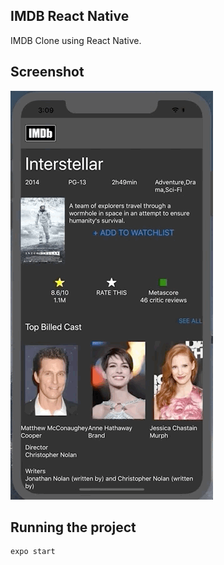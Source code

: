 ## IMDB React Native

IMDB Clone using React Native.

## Screenshot

![](https://raw.githubusercontent.com/se4astien/imdb-react-native/master/screenshots/imdb.gif)


## Running the project

```
expo start
```

